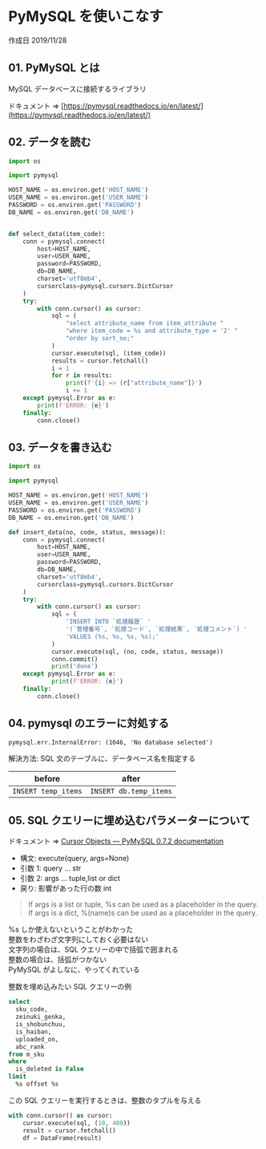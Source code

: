 # PyMySQL を使いこなす

作成日 2019/11/28

## 01. PyMySQL とは

MySQL データベースに接続するライブラリ

ドキュメント => [https://pymysql.readthedocs.io/en/latest/](https://pymysql.readthedocs.io/en/latest/)

## 02. データを読む

```python
import os

import pymysql

HOST_NAME = os.environ.get('HOST_NAME')
USER_NAME = os.environ.get('USER_NAME')
PASSWORD = os.environ.get('PASSWORD')
DB_NAME = os.environ.get('DB_NAME')


def select_data(item_code):
    conn = pymysql.connect(
        host=HOST_NAME,
        user=USER_NAME,
        password=PASSWORD,
        db=DB_NAME,
        charset='utf8mb4',
        cursorclass=pymysql.cursors.DictCursor
    )
    try:
        with conn.cursor() as cursor:
            sql = (
                "select attribute_name from item_attribute "
                "where item_code = %s and attribute_type = '2' "
                "order by sort_no;"
            )
            cursor.execute(sql, (item_code))
            results = cursor.fetchall()
            i = 1
            for r in results:
                print(f'{i} => {r["attribute_name"]}')
                i += 1
    except pymysql.Error as e:
        print(f'ERROR: {e}')
    finally:
        conn.close()
```

## 03. データを書き込む

```python
import os

import pymysql

HOST_NAME = os.environ.get('HOST_NAME')
USER_NAME = os.environ.get('USER_NAME')
PASSWORD = os.environ.get('PASSWORD')
DB_NAME = os.environ.get('DB_NAME')

def insert_data(no, code, status, message)):
    conn = pymysql.connect(
        host=HOST_NAME,
        user=USER_NAME,
        password=PASSWORD,
        db=DB_NAME,
        charset='utf8mb4',
        cursorclass=pymysql.cursors.DictCursor
    )
    try:
        with conn.cursor() as cursor:
            sql = (
                'INSERT INTO `処理履歴` '
                '(`管理番号`, `処理コード`, `処理結果`, `処理コメント`) '
                'VALUES (%s, %s, %s, %s);'
            )
            cursor.execute(sql, (no, code, status, message))
            conn.commit()
            print('done')
    except pymysql.Error as e:
            print(f'ERROR: {e}')
    finally:
        conn.close()
```

## 04. pymysql のエラーに対処する

`pymysql.err.InternalError: (1046, 'No database selected')`

解決方法: SQL 文のテーブルに、データベース名を指定する

| before              | after                  |
| ------------------- | ---------------------- |
| `INSERT temp_items` | `INSERT db.temp_items` |

## 05. SQL クエリーに埋め込むパラメーターについて

ドキュメント => [Cursor Objects — PyMySQL 0\.7\.2 documentation](https://pymysql.readthedocs.io/en/latest/modules/cursors.html)

-   構文: execute(query, args=None)
-   引数 1: query ... str
-   引数 2: args ... tuple,list or dict
-   戻り: 影響があった行の数 int

> If args is a list or tuple, %s can be used as a placeholder in the query.\
> If args is a dict, %(name)s can be used as a placeholder in the query.

%s しか使えないということがわかった\
整数をわざわざ文字列にしておく必要はない\
文字列の場合は、SQL クエリーの中で括弧で囲まれる\
整数の場合は、括弧がつかない\
PyMySQL がよしなに、やってくれている

整数を埋め込みたい SQL クエリーの例

```sql
select
  sku_code,
  zeinuki_genka,
  is_shobunchuu,
  is_haiban,
  uploaded_on,
  abc_rank
from m_sku
where
  is_deleted is False
limit
  %s offset %s
```

この SQL クエリーを実行するときは、整数のタプルを与える

```python
with conn.cursor() as cursor:
    cursor.execute(sql, (10, 400))
    result = cursor.fetchall()
    df = DataFrame(result)
```
